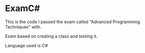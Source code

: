 # ExamC#
This is the code I passed the exam called "Advanced Programming Techniques" with.

Exam based on creating a class and testing it.

Language used is C#
